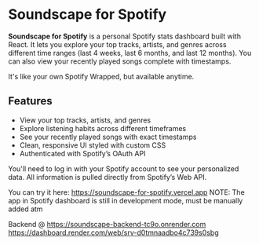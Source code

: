 # Soundscape for Spotify

**Soundscape for Spotify** is a personal Spotify stats dashboard built with React. It lets you explore your top tracks, artists, and genres across different time ranges (last 4 weeks, last 6 months, and last 12 months). You can also view your recently played songs complete with timestamps.

It's like your own Spotify Wrapped, but available anytime.

## Features

- View your top tracks, artists, and genres
- Explore listening habits across different timeframes
- See your recently played songs with exact timestamps
- Clean, responsive UI styled with custom CSS
- Authenticated with Spotify’s OAuth API

You'll need to log in with your Spotify account to see your personalized data. All information is pulled directly from Spotify’s Web API.

You can try it here: https://soundscape-for-spotify.vercel.app
NOTE: The app in Spotify dashboard is still in development mode, must be manually added atm

Backend @ https://soundscape-backend-tc9o.onrender.com
https://dashboard.render.com/web/srv-d0tmnaadbo4c739s0sbg
